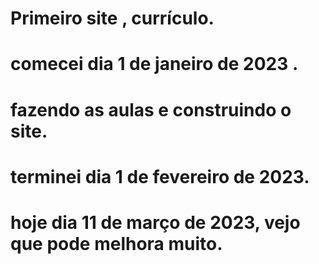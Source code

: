 #  Primeiro site , currículo.
#  comecei dia 1 de janeiro de 2023 .
#  fazendo as aulas e construindo o site.
#  terminei dia 1 de fevereiro de 2023.
#  hoje dia 11 de março de 2023, vejo que pode melhora muito. 
